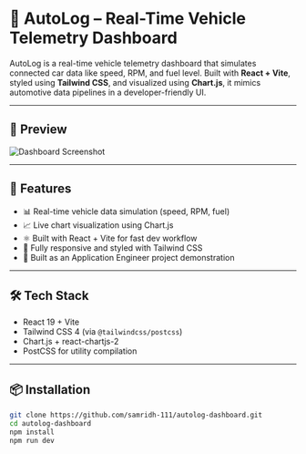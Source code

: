 # 🚗 AutoLog – Real-Time Vehicle Telemetry Dashboard

AutoLog is a real-time vehicle telemetry dashboard that simulates connected car data like speed, RPM, and fuel level. Built with **React + Vite**, styled using **Tailwind CSS**, and visualized using **Chart.js**, it mimics automotive data pipelines in a developer-friendly UI.

---

## 📸 Preview

![Dashboard Screenshot](./preview.png) <!-- Add a screenshot if needed -->

---

## 🚀 Features

- 📊 Real-time vehicle data simulation (speed, RPM, fuel)
- 📈 Live chart visualization using Chart.js
- ⚛️ Built with React + Vite for fast dev workflow
- 🎨 Fully responsive and styled with Tailwind CSS
- 🧠 Built as an Application Engineer project demonstration

---

## 🛠 Tech Stack

- React 19 + Vite
- Tailwind CSS 4 (via `@tailwindcss/postcss`)
- Chart.js + react-chartjs-2
- PostCSS for utility compilation

---

## 📦 Installation

```bash
git clone https://github.com/samridh-111/autolog-dashboard.git
cd autolog-dashboard
npm install
npm run dev
